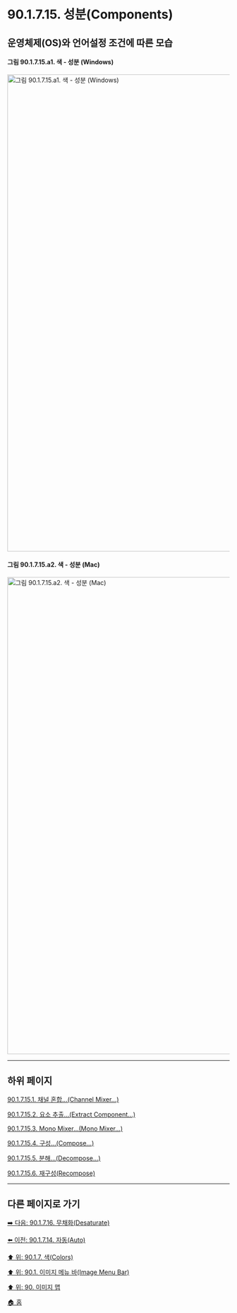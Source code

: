 # 90.1.7.15. 성분(Components)
## 운영체제(OS)와 언어설정 조건에 따른 모습
#### 그림 90.1.7.15.a1. 색 - 성분 (Windows)
<img width="1080" alt="그림 90.1.7.15.a1. 색 - 성분 (Windows)" environment="MacOS:Sonoma 14.2.1 GIMP 2.10.36" src="https://github.com/wonder13662/gimp/assets/15767104/0be3ba66-ce2d-48d0-acd2-8011468b4a38">

#### 그림 90.1.7.15.a2. 색 - 성분 (Mac)
<img width="1080" alt="그림 90.1.7.15.a2. 색 - 성분 (Mac)" environment="MacOS:Sonoma 14.2.1 GIMP 2.10.36" src="https://github.com/wonder13662/gimp/assets/15767104/3f9548ea-ff17-47c7-9560-f52611a04c08">

***

## 하위 페이지

[90.1.7.15.1. 채널 혼합...(Channel Mixer...)](./90-01-07-15-01-channel_mixer.md)

[90.1.7.15.2. 요소 추출...(Extract Component...)](./90-01-07-15-02-extract_component.md)

[90.1.7.15.3. Mono Mixer...(Mono Mixer...)](./90-01-07-15-03-mono_mixer.md)

[90.1.7.15.4. 구성...(Compose...)](./90-01-07-15-04-compose.md)

[90.1.7.15.5. 분해...(Decompose...)](./90-01-07-15-05-decompose.md)

[90.1.7.15.6. 재구성(Recompose)](./90-01-07-15-06-recompose.md)

***

## 다른 페이지로 가기

[➡️ 다음: 90.1.7.16. 무채화(Desaturate)](./90-01-07-16-desaturate.md)

[⬅️ 이전: 90.1.7.14. 자동(Auto)](./90-01-07-14-00-auto.md)

[⬆️ 위: 90.1.7. 색(Colors)](./90-01-07-00-colors.md)

[⬆️ 위: 90.1. 이미지 메뉴 바(Image Menu Bar)](./90-01-00-image-menu-bar.md)

[⬆️ 위: 90. 이미지 맵](./90-00-image-map.md)

[🏠 홈](./00-home.md)